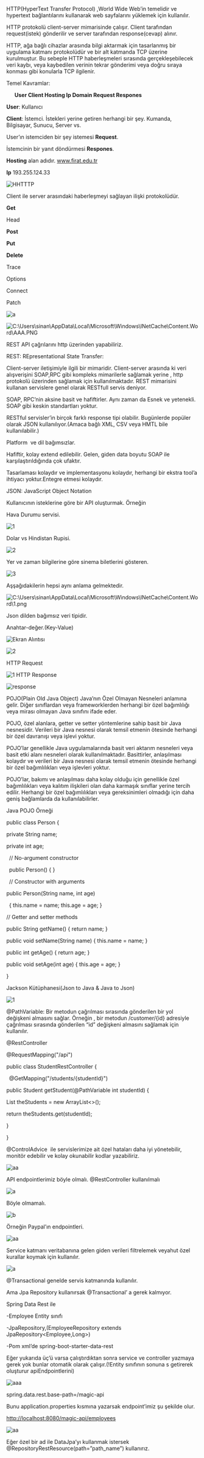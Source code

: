 ﻿
HTTP(HyperText Transfer Protocol) ,World Wide Web’in temelidir ve hypertext bağlantılarını kullanarak web sayfalarını yüklemek için kullanılır.

HTTP protokolü client-server mimarisinde çalışır. Client tarafından request(istek) gönderilir ve server tarafından response(cevap) alınır.

HTTP, ağa bağlı cihazlar arasında bilgi aktarmak için tasarlanmış bir uygulama katmanı protokolüdür ve bir alt katmanda TCP üzerine kurulmuştur. Bu sebeple HTTP haberleşmeleri sırasında gerçekleşebilecek veri kaybı, veya kaybedilen verinin tekrar gönderimi veya doğru sıraya konması gibi konularla TCP ilgilenir.

Temel Kavramlar:

`	`**User		Client	Hosting	Ip	Domain	Request Respones**

**User**: Kullanıcı

**Client**: İstemci. İstekleri yerine getiren herhangi bir şey. Kumanda, Bilgisayar, Sunucu, Server vs.

User’ın istemciden bir şey istemesi **Request**.

İstemcinin bir yanıt döndürmesi **Respones**.

**Hosting** alan adıdır. www.firat.edu.tr

**Ip** 193.255.124.33

![](Aspose.Words.621754da-0ce1-4b44-b1a7-5902eb1e16ed.001.png "HHTTTP")

Client ile server arasındaki haberleşmeyi sağlayan ilişki protokolüdür.

**Get**

Head

**Post**

**Put**

**Delete**

Trace

Options

Connect

Patch

![](Aspose.Words.621754da-0ce1-4b44-b1a7-5902eb1e16ed.002.png "a")







![C:\Users\sinan\AppData\Local\Microsoft\Windows\INetCache\Content.Word\AAA.PNG](Aspose.Words.621754da-0ce1-4b44-b1a7-5902eb1e16ed.003.png)

REST API çağrılarını http üzerinden yapabiliriz.

REST: REpresentational State Transfer:

Client-server iletişimiyle ilgili bir mimaridir. Client-server arasında ki veri alışverişini SOAP,RPC gibi kompleks mimarilerle sağlamak yerine , http protokolü üzerinden sağlamak için kullanılmaktadır. REST mimarisini kullanan servislere genel olarak RESTfull servis deniyor.

SOAP, RPC’nin aksine basit ve hafiftirler. Aynı zaman da Esnek ve yetenekli. SOAP gibi keskin standartları yoktur.

RESTful servisler’in birçok farklı response tipi olabilir. Bugünlerde popüler olarak JSON kullanılıyor.(Amaca bağlı XML, CSV veya HMTL bile kullanılabilir.) 

Platform  ve dil bağımsızlar.

Hafiftir, kolay extend edilebilir. Gelen, giden data boyutu SOAP ile karşılaştırıldığında çok ufaktır.

Tasarlaması kolaydır ve implementasyonu kolaydır, herhangi bir ekstra tool’a ihtiyacı yoktur.Entegre etmesi kolaydır.

JSON: JavaScript Object Notation



Kullanıcının isteklerine göre bir API oluşturmak. Örneğin

Hava Durumu servisi.

![](Aspose.Words.621754da-0ce1-4b44-b1a7-5902eb1e16ed.004.png "1")

Dolar vs Hindistan Rupisi.

![](Aspose.Words.621754da-0ce1-4b44-b1a7-5902eb1e16ed.005.png "2")

Yer ve zaman bilgilerine göre sinema biletlerini gösteren.

![](Aspose.Words.621754da-0ce1-4b44-b1a7-5902eb1e16ed.006.png "3")





Aşşağıdakilerin hepsi aynı anlama gelmektedir.

![C:\Users\sinan\AppData\Local\Microsoft\Windows\INetCache\Content.Word\1.png](Aspose.Words.621754da-0ce1-4b44-b1a7-5902eb1e16ed.007.png)

Json dilden bağımsız veri tipidir.

Anahtar-değer.(Key-Value)

![](Aspose.Words.621754da-0ce1-4b44-b1a7-5902eb1e16ed.008.png "Ekran Alıntısı")

![](Aspose.Words.621754da-0ce1-4b44-b1a7-5902eb1e16ed.009.png "2")

HTTP Request

![](Aspose.Words.621754da-0ce1-4b44-b1a7-5902eb1e16ed.010.png "1")
HTTP Response

![](Aspose.Words.621754da-0ce1-4b44-b1a7-5902eb1e16ed.011.png "response")

POJO(Plain Old Java Object) Java’nın Özel Olmayan Nesneleri anlamına gelir. Diğer sınıflardan veya frameworklerden herhangi bir özel bağımlılığı veya mirası olmayan Java sınıfını ifade eder.

POJO, özel alanlara, getter ve setter yöntemlerine sahip basit bir Java nesnesidir. Verileri bir Java nesnesi olarak temsil etmenin ötesinde herhangi bir özel davranışı veya işlevi yoktur.

POJO’lar genellikle Java uygulamalarında basit veri aktarım nesneleri veya basit etki alanı nesneleri olarak kullanılmaktadır. Basittirler, anlaşılması kolaydır ve verileri bir Java nesnesi olarak temsil etmenin ötesinde herhangi bir özel bağımlılıkları veya işlevleri yoktur.


POJO’lar, bakımı ve anlaşılması daha kolay olduğu için genellikle özel bağımlılıkları veya kalıtım ilişkileri olan daha karmaşık sınıflar yerine tercih edilir. Herhangi bir özel bağımlılıkları veya gereksinimleri olmadığı için daha geniş bağlamlarda da kullanılabilirler.

Java POJO Örneği

public class Person { 

private String name; 

private int age;

` `// No-argument constructor

` `public Person() { }

` `// Constructor with arguments

public Person(String name, int age)

` `{ this.name = name; this.age = age; } 

// Getter and setter methods 

public String getName() { return name; } 

public void setName(String name) { this.name = name; }

public int getAge() { return age; } 

public void setAge(int age) { this.age = age; } 

}

Jackson Kütüphanesi(Json to Java & Java to Json)

![](Aspose.Words.621754da-0ce1-4b44-b1a7-5902eb1e16ed.012.png "1")

@PathVariable: Bir metodun çağrılması sırasında gönderilen bir yol değişkeni almasını sağlar. Örneğin , bir metodun /customer/{id} adresiyle çağrılması sırasında gönderilen “id” değişkeni almasını sağlamak için kullanılır.

@RestController

@RequestMapping("/api") 

public class StudentRestController {

` `@GetMapping("/students/{studentId}") 

public Student getStudent(@PathVariable int studentId) { 

List theStudents = new ArrayList<>(); 

return theStudents.get(studentId); 

}

}

@ControlAdvice  ile servislerimize ait özel hataları daha iyi yönetebilir, monitör edebilir ve kolay okunabilir kodlar yazabiliriz.

![](Aspose.Words.621754da-0ce1-4b44-b1a7-5902eb1e16ed.013.png "aa")





API endpointlerimiz böyle olmalı. @RestController  kullanılmalı

![](Aspose.Words.621754da-0ce1-4b44-b1a7-5902eb1e16ed.014.png "a")

Böyle olmamalı.

![](Aspose.Words.621754da-0ce1-4b44-b1a7-5902eb1e16ed.015.png "b")

Örneğin Paypal’ın endpointleri.

![](Aspose.Words.621754da-0ce1-4b44-b1a7-5902eb1e16ed.016.png "aa")






Service katmanı veritabanına gelen giden verileri filtrelemek veyahut özel kurallar koymak için kullanılır.

![](Aspose.Words.621754da-0ce1-4b44-b1a7-5902eb1e16ed.017.png "a")

@Transactional genelde servis katmanında kullanılır.

Ama Jpa Repository kullanırsak @Transactional’ a gerek kalmıyor.

Spring Data Rest ile

-Employee Entity sınıfı 

-JpaRepository,(EmployeeRepository extends JpaRepository<Employee,Long>)

-Pom xml’de spring-boot-starter-data-rest

Eğer yukarıda üç’ü varsa çalıştırdıktan sonra service ve controller yazmaya gerek yok bunlar otomatik olarak çalışır.(!Entity sınıfının sonuna s getirerek oluşturur apiEndpointlerini)

![](Aspose.Words.621754da-0ce1-4b44-b1a7-5902eb1e16ed.018.png "aaa")

spring.data.rest.base-path=/magic-api

Bunu application.properties kısmına yazarsak endpoint’imiz şu şekilde olur.

<http://localhost:8080/magic-api/employees>

![](Aspose.Words.621754da-0ce1-4b44-b1a7-5902eb1e16ed.019.png "aa")

Eğer özel bir ad ile DataJpa’yı kullanmak istersek @RepositoryRestResource(path=”path\_name”) kullanırız.



